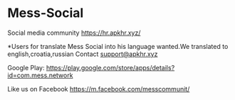 # Mess-Social
Social media community
https://hr.apkhr.xyz/

*Users for translate Mess Social into his language wanted.We translated to english,croatia,russian
Contact support@apkhr.xyz

Google Play: https://play.google.com/store/apps/details?id=com.mess.network

Like us on Facebook
https://m.facebook.com/messcommunit/
